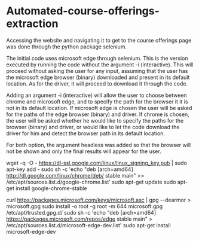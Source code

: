 # Automated-course-offerings-extraction

Accessing the website and navigating it to get to the course offerings page was done through the python package selenium.

The initial code uses microsoft edge through selenium. This is the version executed by running the code without the argument -i (interactive). This will proceed without asking the user for any input, assuming that the user has the microsoft edge browser (binary) downloaded and present in its default location. As for the driver, it will proceed to download it through the code.

Adding an argument -i (interactive) will allow the user to choose between chrome and microsoft edge, and to specify the path for the browser it it is not in its default location.
If microsoft edge is chosen the user will be asked for the paths of the edge browser (binary) and driver.
If chrome is chosen, the user will be asked whether he would like to specify the paths for the browser (binary) and driver, or would like to let the code download the driver for him and detect the browser path in its default location.

For both option, the argument headless was added so that the browser will not be shown and only the final results will appear for the user.

 wget -q -O - https://dl-ssl.google.com/linux/linux_signing_key.pub | sudo apt-key add -
 sudo sh -c 'echo "deb [arch=amd64] http://dl.google.com/linux/chrome/deb/ stable main" >> /etc/apt/sources.list.d/google-chrome.list'
 sudo apt-get update
 sudo apt-get install google-chrome-stable
 
 
curl https://packages.microsoft.com/keys/microsoft.asc | gpg --dearmor > microsoft.gpg
sudo install -o root -g root -m 644 microsoft.gpg /etc/apt/trusted.gpg.d/
sudo sh -c 'echo "deb [arch=amd64] https://packages.microsoft.com/repos/edge stable main" > /etc/apt/sources.list.d/microsoft-edge-dev.list'
sudo apt-get install microsoft-edge-dev

